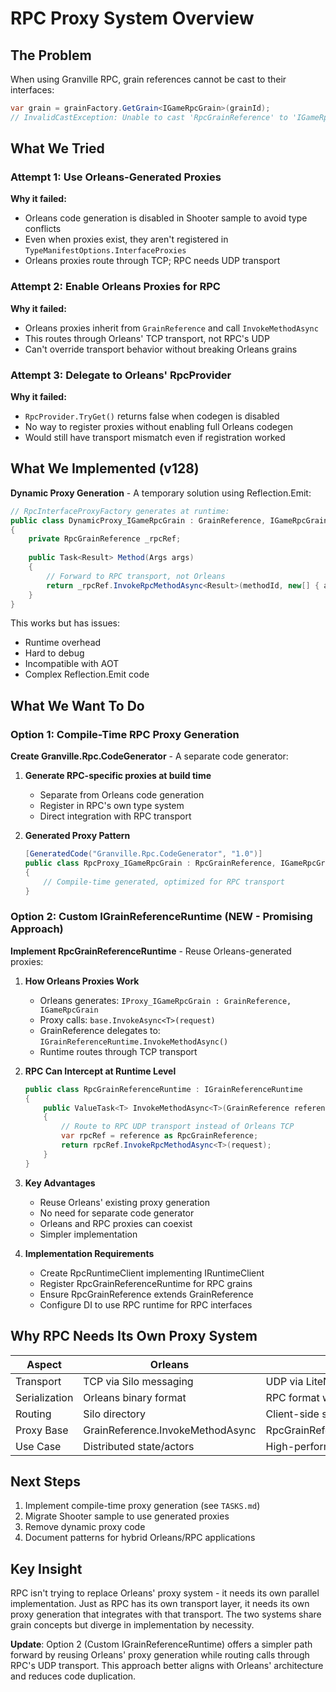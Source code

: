# RPC Proxy System Overview

## The Problem

When using Granville RPC, grain references cannot be cast to their interfaces:

```csharp
var grain = grainFactory.GetGrain<IGameRpcGrain>(grainId);
// InvalidCastException: Unable to cast 'RpcGrainReference' to 'IGameRpcGrain'
```

## What We Tried

### Attempt 1: Use Orleans-Generated Proxies
**Why it failed:**
- Orleans code generation is disabled in Shooter sample to avoid type conflicts
- Even when proxies exist, they aren't registered in `TypeManifestOptions.InterfaceProxies`
- Orleans proxies route through TCP; RPC needs UDP transport

### Attempt 2: Enable Orleans Proxies for RPC
**Why it failed:**
- Orleans proxies inherit from `GrainReference` and call `InvokeMethodAsync`
- This routes through Orleans' TCP transport, not RPC's UDP
- Can't override transport behavior without breaking Orleans grains

### Attempt 3: Delegate to Orleans' RpcProvider
**Why it failed:**
- `RpcProvider.TryGet()` returns false when codegen is disabled
- No way to register proxies without enabling full Orleans codegen
- Would still have transport mismatch even if registration worked

## What We Implemented (v128)

**Dynamic Proxy Generation** - A temporary solution using Reflection.Emit:

```csharp
// RpcInterfaceProxyFactory generates at runtime:
public class DynamicProxy_IGameRpcGrain : GrainReference, IGameRpcGrain
{
    private RpcGrainReference _rpcRef;
    
    public Task<Result> Method(Args args) 
    {
        // Forward to RPC transport, not Orleans
        return _rpcRef.InvokeRpcMethodAsync<Result>(methodId, new[] { args });
    }
}
```

This works but has issues:
- Runtime overhead
- Hard to debug
- Incompatible with AOT
- Complex Reflection.Emit code

## What We Want To Do

### Option 1: Compile-Time RPC Proxy Generation

**Create Granville.Rpc.CodeGenerator** - A separate code generator:

1. **Generate RPC-specific proxies at build time**
   - Separate from Orleans code generation
   - Register in RPC's own type system
   - Direct integration with RPC transport

2. **Generated Proxy Pattern**
   ```csharp
   [GeneratedCode("Granville.Rpc.CodeGenerator", "1.0")]
   public class RpcProxy_IGameRpcGrain : RpcGrainReference, IGameRpcGrain
   {
       // Compile-time generated, optimized for RPC transport
   }
   ```

### Option 2: Custom IGrainReferenceRuntime (NEW - Promising Approach)

**Implement RpcGrainReferenceRuntime** - Reuse Orleans-generated proxies:

1. **How Orleans Proxies Work**
   - Orleans generates: `IProxy_IGameRpcGrain : GrainReference, IGameRpcGrain`
   - Proxy calls: `base.InvokeAsync<T>(request)` 
   - GrainReference delegates to: `IGrainReferenceRuntime.InvokeMethodAsync()`
   - Runtime routes through TCP transport

2. **RPC Can Intercept at Runtime Level**
   ```csharp
   public class RpcGrainReferenceRuntime : IGrainReferenceRuntime
   {
       public ValueTask<T> InvokeMethodAsync<T>(GrainReference reference, IInvokable request, InvokeMethodOptions options)
       {
           // Route to RPC UDP transport instead of Orleans TCP
           var rpcRef = reference as RpcGrainReference;
           return rpcRef.InvokeRpcMethodAsync<T>(request);
       }
   }
   ```

3. **Key Advantages**
   - Reuse Orleans' existing proxy generation
   - No need for separate code generator
   - Orleans and RPC proxies can coexist
   - Simpler implementation

4. **Implementation Requirements**
   - Create RpcRuntimeClient implementing IRuntimeClient
   - Register RpcGrainReferenceRuntime for RPC grains
   - Ensure RpcGrainReference extends GrainReference
   - Configure DI to use RPC runtime for RPC interfaces

## Why RPC Needs Its Own Proxy System

| Aspect | Orleans | RPC |
|--------|---------|-----|
| Transport | TCP via Silo messaging | UDP via LiteNetLib |
| Serialization | Orleans binary format | RPC format with marker bytes |
| Routing | Silo directory | Client-side server selection |
| Proxy Base | GrainReference.InvokeMethodAsync | RpcGrainReference.InvokeRpcMethodAsync |
| Use Case | Distributed state/actors | High-performance game networking |

## Next Steps

1. Implement compile-time proxy generation (see `TASKS.md`)
2. Migrate Shooter sample to use generated proxies
3. Remove dynamic proxy code
4. Document patterns for hybrid Orleans/RPC applications

## Key Insight

RPC isn't trying to replace Orleans' proxy system - it needs its own parallel implementation. Just as RPC has its own transport layer, it needs its own proxy generation that integrates with that transport. The two systems share grain concepts but diverge in implementation by necessity.

**Update**: Option 2 (Custom IGrainReferenceRuntime) offers a simpler path forward by reusing Orleans' proxy generation while routing calls through RPC's UDP transport. This approach better aligns with Orleans' architecture and reduces code duplication.